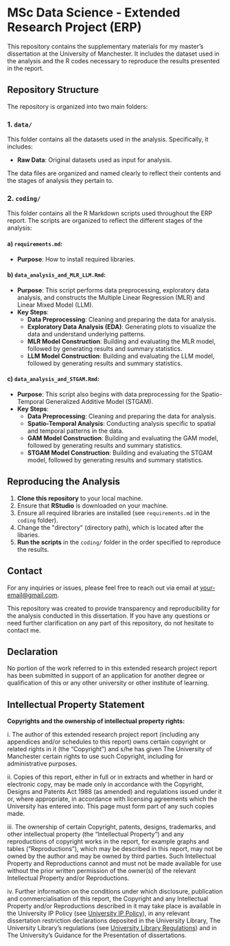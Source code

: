 # **MSc Data Science - Extended Research Project (ERP)**

This repository contains the supplementary materials for my master’s dissertation at the University of Manchester. It includes the dataset used in the analysis and the R codes necessary to reproduce the results presented in the report.

## **Repository Structure**

The repository is organized into two main folders:

### **1. `data/`**

This folder contains all the datasets used in the analysis. Specifically, it includes:

- **Raw Data**: Original datasets used as input for analysis.

The data files are organized and named clearly to reflect their contents and the stages of analysis they pertain to.

### **2. `coding/`**

This folder contains all the R Markdown scripts used throughout the ERP report. The scripts are organized to reflect the different stages of the analysis:

#### **a) `requirements.md`**:
   - **Purpose**: How to install required libraries.

#### **b) `data_analysis_and_MLR_LLM.Rmd`**:
   - **Purpose**: This script performs data preprocessing, exploratory data analysis, and constructs the Multiple Linear Regression (MLR) and Linear Mixed Model (LLM).
   - **Key Steps**:
     - **Data Preprocessing**: Cleaning and preparing the data for analysis.
     - **Exploratory Data Analysis (EDA)**: Generating plots to visualize the data and understand underlying patterns.
     - **MLR Model Construction**: Building and evaluating the MLR model, followed by generating results and summary statistics.
     - **LLM Model Construction**: Building and evaluating the LLM model, followed by generating results and summary statistics.

#### **c) `data_analysis_and_STGAM.Rmd`**:
   - **Purpose**: This script also begins with data preprocessing for the Spatio-Temporal Generalized Additive Model (STGAM).
   - **Key Steps**:
     - **Data Preprocessing**: Cleaning and preparing the data for analysis.
     - **Spatio-Temporal Analysis**: Conducting analysis specific to spatial and temporal patterns in the data.
     - **GAM Model Construction**: Building and evaluating the GAM model, followed by generating results and summary statistics.
     - **STGAM Model Construction**: Building and evaluating the STGAM model, followed by generating results and summary statistics.

## **Reproducing the Analysis**

1. **Clone this repository** to your local machine.
2. Ensure that **RStudio** is downloaded on your machine.
3. Ensure all required libraries are installed (see `requirements.md` in the `coding` folder).
4. Change the "directory" (directory path), which is located after the libaries. 
5. **Run the scripts** in the `coding/` folder in the order specified to reproduce the results.

## **Contact**

For any inquiries or issues, please feel free to reach out via email at [your-email@gmail.com](mailto:your-email@gmail.com).

This repository was created to provide transparency and reproducibility for the analysis conducted in this dissertation. If you have any questions or need further clarification on any part of this repository, do not hesitate to contact me.

## **Declaration**

No portion of the work referred to in this extended research project report has been submitted in support of an application for another degree or qualification of this or any other university or other institute of learning.

## **Intellectual Property Statement**

**Copyrights and the ownership of intellectual property rights:**

i. The author of this extended research project report (including any appendices and/or schedules to this report) owns certain copyright or related rights in it (the “Copyright”) and s/he has given The University of Manchester certain rights to use such Copyright, including for administrative purposes.

ii. Copies of this report, either in full or in extracts and whether in hard or electronic copy, may be made only in accordance with the Copyright, Designs and Patents Act 1988 (as amended) and regulations issued under it or, where appropriate, in accordance with licensing agreements which the University has entered into. This page must form part of any such copies made.

iii. The ownership of certain Copyright, patents, designs, trademarks, and other intellectual property (the “Intellectual Property”) and any reproductions of copyright works in the report, for example graphs and tables (“Reproductions”), which may be described in this report, may not be owned by the author and may be owned by third parties. Such Intellectual Property and Reproductions cannot and must not be made available for use without the prior written permission of the owner(s) of the relevant Intellectual Property and/or Reproductions.

iv. Further information on the conditions under which disclosure, publication and commercialisation of this report, the Copyright and any Intellectual Property and/or Reproductions described in it may take place is available in the University IP Policy (see [University IP Policy](https://documents.manchester.ac.uk/display.aspx?DocID=24420)), in any relevant dissertation restriction declarations deposited in the University Library, The University Library’s regulations (see [University Library Regulations](https://www.library.manchester.ac.uk/about/regulations/)) and in The University’s Guidance for the Presentation of dissertations.
